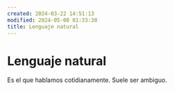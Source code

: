 ```yaml
---
created: 2024-03-22 14:51:13
modified: 2024-05-08 01:33:30
title: Lenguaje natural
---
```


# Lenguaje natural

Es el que hablamos cotidianamente. Suele ser ambiguo.
